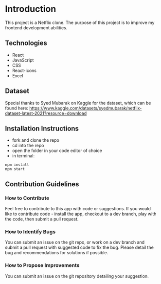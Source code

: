# Introduction

This project is a Netflix clone. The purpose of this project is to improve my frontend development abilities.

## Technologies

- React
- JavaScript
- CSS
- React-icons
- Excel

## Dataset

Special thanks to Syed Mubarak on Kaggle for the dataset, which can be found here: https://www.kaggle.com/datasets/syedmubarak/netflix-dataset-latest-2021?resource=download

## Installation Instructions

* fork and clone the repo
* cd into the repo
* open the folder in your code editor of choice
* in terminal:

```
npm install
npm start
```

## Contribution Guidelines

### How to Contribute

Feel free to contribute to this app with code or suggestions. If you would like to contribute code - install the app, checkout to a dev branch, play with the code, then submit a pull request.

### How to Identify Bugs

You can submit an issue on the git repo, or work on a dev branch and submit a pull request with suggested code to fix the bug. Please detail the bug and recommendations for solutions if possible.

### How to Propose Improvements

You can submit an issue on the git repository detailing your suggestion.
